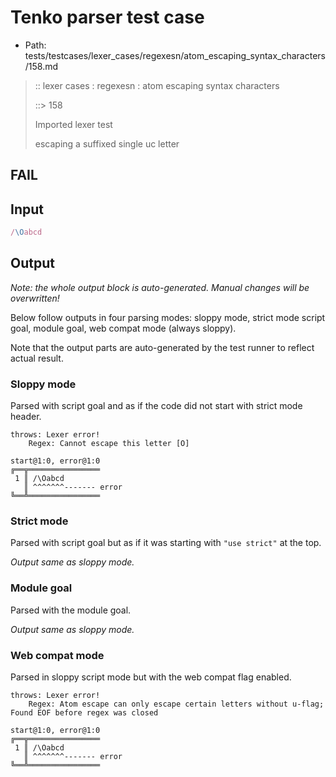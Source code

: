 # Tenko parser test case

- Path: tests/testcases/lexer_cases/regexesn/atom_escaping_syntax_characters/158.md

> :: lexer cases : regexesn : atom escaping syntax characters
>
> ::> 158
>
> Imported lexer test
>
> escaping a suffixed single uc letter

## FAIL

## Input

`````js
/\Oabcd
`````

## Output

_Note: the whole output block is auto-generated. Manual changes will be overwritten!_

Below follow outputs in four parsing modes: sloppy mode, strict mode script goal, module goal, web compat mode (always sloppy).

Note that the output parts are auto-generated by the test runner to reflect actual result.

### Sloppy mode

Parsed with script goal and as if the code did not start with strict mode header.

`````
throws: Lexer error!
    Regex: Cannot escape this letter [O]

start@1:0, error@1:0
╔══╦════════════════
 1 ║ /\Oabcd
   ║ ^^^^^^^------- error
╚══╩════════════════

`````

### Strict mode

Parsed with script goal but as if it was starting with `"use strict"` at the top.

_Output same as sloppy mode._

### Module goal

Parsed with the module goal.

_Output same as sloppy mode._

### Web compat mode

Parsed in sloppy script mode but with the web compat flag enabled.

`````
throws: Lexer error!
    Regex: Atom escape can only escape certain letters without u-flag; Found EOF before regex was closed

start@1:0, error@1:0
╔══╦════════════════
 1 ║ /\Oabcd
   ║ ^^^^^^^------- error
╚══╩════════════════

`````

